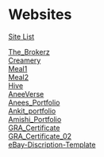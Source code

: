 # Websites


[Site List](https://aneeverse.github.io/WebSites/)

[The_Brokerz](https://aneeverse.github.io/The_Brokerz/) <br>
[Creamery](https://aneeverse.github.io/Creamery/) <br>
[Meal1](https://aneeverse.github.io/Meal1/) <br>
[Meal2](https://aneeverse.github.io/Meal2/) <br>
[Hive](https://aneeverse.github.io/Hive/) <br>
[AneeVerse](https://aneeverse.github.io/AneeVerse/) <br>
[Anees_Portfolio](https://aneeverse.github.io/Anees_Portfolio/) <br>
[Ankit_portfolio](https://aneeverse.github.io/Ankit_portfolio/) <br>
[Amishi_Portfolio](https://aneeverse.github.io/amishi/) <br>
[GRA_Certificate](https://aneeverse.github.io/GRA_Certificate/) <br>
[GRA_Certificate_02](https://aneeverse.github.io/GRA_Certificate_02/) <br>
[eBay-Discription-Template](https://aneeverse.github.io/eBay-Discription-Template/) <br>










